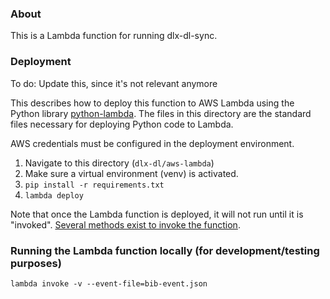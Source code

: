 
### About

This is a Lambda function for running dlx-dl-sync. 

### Deployment 

To do: Update this, since it's not relevant anymore

This describes how to deploy this function to AWS Lambda using the Python library [python-lambda](https://pypi.org/project/python-lambda/). The files in this directory are the standard files necessary for deploying Python code to Lambda.

AWS credentials must be configured in the deployment environment. 

1. Navigate to this directory (`dlx-dl/aws-lambda`) 
2. Make sure a virtual environment (venv) is activated.
3. ```pip install -r requirements.txt```
4. ```lambda deploy```

Note that once the Lambda function is deployed, it will not run until it is "invoked". [Several methods exist to invoke the function](https://docs.aws.amazon.com/lambda/latest/dg/lambda-invocation.html).

### Running the Lambda function locally (for development/testing purposes)

```lambda invoke -v --event-file=bib-event.json```